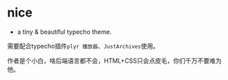 # nice

- a tiny & beautiful typecho theme.

需要配合typecho插件`plyr 播放器`、`JustArchives`使用。

作者是个小白，啥后端语言都不会，HTML+CSS只会点皮毛，你们千万不要难为他。
